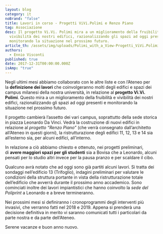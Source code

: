 ```yaml
---
layout: blog
category: it
noBrand: "false"
title: Lavori in corso - Progetti ViVi.Polimi e Renzo Piano
tag: Associazione
desc: Il progetto Vi.Vi. Polimi mira a un miglioramento della fruibilità e
  vivibilità dei nostri edifici, razionalizzando gli spazi ad oggi presenti e
  monitorando la situazione nel prossimo futuro.
article_th: /assets/img/uploads/Polimi_with_a_View-Progetti_ViVi.Polimi_e_Renzo_Piano.jpg
authors:
  - Ennio Visconti
published: true
date: 2017-12-31T00:00:00.000Z
isAmp: "true"
---
```

Negli ultimi mesi abbiamo collaborato con le altre liste e con l’Ateneo per la **definizione dei lavori** che coinvolgeranno molti degli edifici e spazi dei campus milanesi della nostra università, in relazione al **progetto Vi.Vi. Polimi**. Questo mira a un miglioramento della fruibilità e vivibilità dei nostri edifici, razionalizzando gli spazi ad oggi presenti e monitorando la situazione nel prossimo futuro.  

Il progetto cambierà l’assetto dei vari campus, soprattutto della sede storica in piazza Leonardo Da Vinci. Vedrà la costruzione di nuovi edifici in relazione al *progetto “Renzo Piano”* (che verrà consegnato dall’architetto all’Ateneo in questi giorni), la ristrutturazione degli edifici 11, 12, 13 e 14 sia all’esterno sia, per alcuni edifici, all’interno.

In relazione a ciò abbiamo chiesto e ottenuto, nei progetti preliminari, di **avere maggiori spazi per gli studenti** sia a Bovisa che a Leonardo, alcuni pensati per lo studio altri invece per la pausa pranzo e per scaldare il cibo.  

Qualcuno avrà notato che ad oggi sono già partiti alcuni lavori. Si tratta dei sondaggi nell’edificio 13 (Trifoglio), indagini preliminari per valutare le condizioni della struttura portante in vista della ristrutturazione totale dell’edificio che avverrà durante il prossimo anno accademico. Sono cominciati inoltre dei lavori impiantistici che hanno coinvolto la *sede del Poliprint* a Leonardo e a breve termineranno.

Nei prossimi mesi si definiranno i cronoprogrammi degli interventi più invasivi, che verranno fatti nel 2018 e 2019. Appena si prenderà una decisione definitiva in merito vi saranno comunicati tutti i particolari da parte nostra e da parte dell’Ateneo.

Serene vacanze e buon anno nuovo.